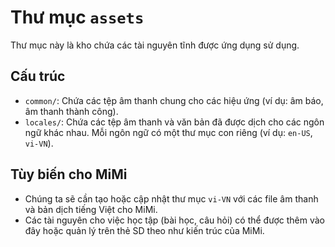 # Thư mục `assets`

Thư mục này là kho chứa các tài nguyên tĩnh được ứng dụng sử dụng.

## Cấu trúc

- `common/`: Chứa các tệp âm thanh chung cho các hiệu ứng (ví dụ: âm báo, âm thanh thành công).
- `locales/`: Chứa các tệp âm thanh và văn bản đã được dịch cho các ngôn ngữ khác nhau. Mỗi ngôn ngữ có một thư mục con riêng (ví dụ: `en-US`, `vi-VN`).

## Tùy biến cho MiMi

- Chúng ta sẽ cần tạo hoặc cập nhật thư mục `vi-VN` với các file âm thanh và bản dịch tiếng Việt cho MiMi.
- Các tài nguyên cho việc học tập (bài học, câu hỏi) có thể được thêm vào đây hoặc quản lý trên thẻ SD theo như kiến trúc của MiMi.
